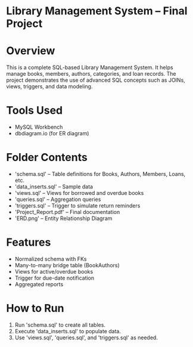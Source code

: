 # Library Management System – Final Project

# Overview
This is a complete SQL-based Library Management System. It helps manage books, members, authors, categories, and loan records. The project demonstrates the use of advanced SQL concepts such as JOINs, views, triggers, and data modeling.

# Tools Used
- MySQL Workbench
- dbdiagram.io (for ER diagram)

# Folder Contents
- 'schema.sql' – Table definitions for Books, Authors, Members, Loans, etc.
- 'data_inserts.sql' – Sample data
- 'views.sql' – Views for borrowed and overdue books
- 'queries.sql' – Aggregation queries
- 'triggers.sql' – Trigger to simulate return reminders
- 'Project_Report.pdf' – Final documentation
- 'ERD.png' – Entity Relationship Diagram

# Features
- Normalized schema with FKs
- Many-to-many bridge table (BookAuthors)
- Views for active/overdue books
- Trigger for due-date notification
- Aggregated reports

# How to Run
1. Run 'schema.sql' to create all tables.
2. Execute 'data_inserts.sql' to populate data.
3. Use 'views.sql', 'queries.sql', and 'triggers.sql' as needed.
